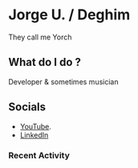 # Jorge U. / Deghim

They call me Yorch

## What do I do ?

Developer & sometimes musician

## Socials

- [YouTube](https://youtube.com/@jorge_u.?si=686gA8psYeGUy73g).
- [LinkedIn](https://www.linkedin.com/in/jorge-u-94b85434a?lipi=urn%3Ali%3Apage%3Ad_flagship3_profile_view_base_contact_details%3BhVNP83FhQ5agAu61nMYdZA%3D%3D)

### Recent Activity

<!-- START_SECTION:activity -->
<!-- END_SECTION:activity -->